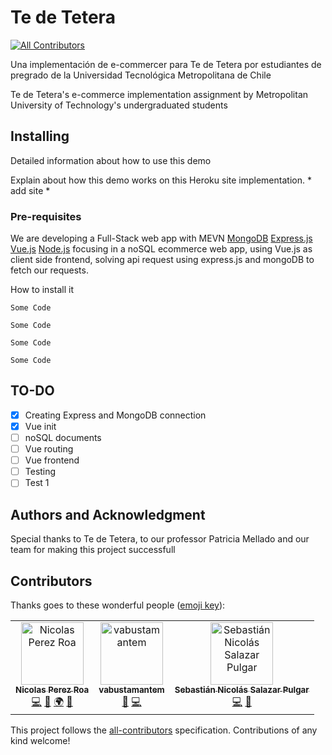 # Te de Tetera 
[![All Contributors](https://img.shields.io/badge/all_contributors-3-orange.svg?style=flat-square)](#contributors)

Una implementación de e-commercer para Te de Tetera por estudiantes de pregrado de la Universidad Tecnológica Metropolitana de Chile 

Te de Tetera's e-commerce implementation assignment by Metropolitan University of Technology's undergraduated students 

## Installing

Detailed information about how to use this demo

Explain about how this demo works on this Heroku site implementation. * add site *


### Pre-requisites 

We are developing a Full-Stack web app with MEVN [MongoDB](https://www.mongodb.com/) [Express.js](https://expressjs.com)  [Vue.js](https://vuejs.org/)  [Node.js](https://nodejs.org) focusing in a noSQL ecommerce web app, using Vue.js as client side frontend, solving api request using express.js and mongoDB to fetch our requests.

How to install it

```
Some Code

```
```
Some Code

```
```
Some Code

```
```
Some Code

```
## TO-DO

- [x] Creating Express and MongoDB connection 
- [x] Vue init
- [ ] noSQL documents  
- [ ] Vue routing 
- [ ] Vue frontend 
- [ ] Testing 
- [ ] Test 1

## Authors and Acknowledgment 

Special thanks to Te de Tetera, to our professor Patricia Mellado and our team for making this project successfull  

## Contributors

Thanks goes to these wonderful people ([emoji key](https://allcontributors.org/docs/en/emoji-key)):

<!-- ALL-CONTRIBUTORS-LIST:START - Do not remove or modify this section -->
<!-- prettier-ignore -->
<table><tr><td align="center"><a href="https://github.com/Nicolasipr"><img src="https://avatars0.githubusercontent.com/u/28127021?v=4" width="100px;" alt="Nicolas Perez Roa"/><br /><sub><b>Nicolas Perez Roa</b></sub></a><br /><a href="https://github.com/Nicolasipr/Te-De-Tetera/commits?author=Nicolasipr" title="Code">💻</a> <a href="#ideas-Nicolasipr" title="Ideas, Planning, & Feedback">🤔</a> <a href="#translation-Nicolasipr" title="Translation">🌍</a> <a href="#projectManagement-Nicolasipr" title="Project Management">📆</a></td><td align="center"><a href="https://github.com/vabustamantem"><img src="https://avatars0.githubusercontent.com/u/33134921?v=4" width="100px;" alt="vabustamantem"/><br /><sub><b>vabustamantem</b></sub></a><br /><a href="#design-vabustamantem" title="Design">🎨</a> <a href="https://github.com/Nicolasipr/Te-De-Tetera/commits?author=vabustamantem" title="Code">💻</a></td><td align="center"><a href="https://github.com/Walaleitor"><img src="https://avatars2.githubusercontent.com/u/7455995?v=4" width="100px;" alt="Sebastián Nicolás Salazar Pulgar"/><br /><sub><b>Sebastián Nicolás Salazar Pulgar</b></sub></a><br /><a href="https://github.com/Nicolasipr/Te-De-Tetera/commits?author=Walaleitor" title="Code">💻</a> <a href="#ideas-Walaleitor" title="Ideas, Planning, & Feedback">🤔</a></td></tr></table>

<!-- ALL-CONTRIBUTORS-LIST:END -->

This project follows the [all-contributors](https://github.com/all-contributors/all-contributors) specification. Contributions of any kind welcome!